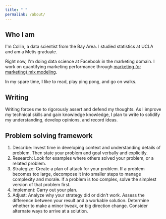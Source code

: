 ```yaml
---
title: " "
permalink: /about/
---
```


## Who I am

I'm Collin, a data scientist from the Bay Area. I studied statistics at UCLA and am a Metis graduate. 

Right now, I'm doing data science at Facebook in the marketing domain. I work on quantifying marketing performance through [marketing (or marketing) mix modeling](https://en.wikipedia.org/wiki/Marketing_mix_modeling). 

In my spare time, I like to read, play ping pong, and go on walks. 

## Writing

Writing forces me to rigorously assert and defend my thoughts. As I improve my technical skills and gain knowledge knowledge, I plan to write to solidify my understanding, develop opinions, and record ideas.

## Problem solving framework

1. Describe: Invest time in developing context and understanding details of problem. Then state your problem and goal verbally and explicitly.
2. Research: Look for examples where others solved your problem, or a related problem.
3. Strategize: Create a plan of attack for your problem. If a problem becomes too large, decompose it into smaller steps to manage complexity and morale. If a problem is too complex, solve the simplest version of that problem first.
4. Implement: Carry out your plan.
5. Adjust: Analyze why your strategy did or didn't work. Assess the difference between your result and a workable solution. Determine whether to make a minor tweak, or big direction change. Consider alternate ways to arrive at a solution.


